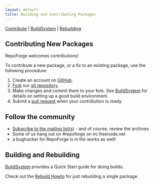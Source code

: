 ```yaml
---
layout: default
title: Building and Contributing Packages
---
```


[Contribute](index.html) | [BuildSystem](quickstart.html) | [Rebuilding](rebuild.html)  

## Contributing New Packages ##
RepoForge welcomes contributions! 

To contribute a new package, or a fix to an existing package, use the following procedure:
1. Create an account on [GitHub](https://github.com/).
2. [Fork](http://help.github.com/fork-a-repo/) our [git repository](https://github.com/repoforge/rpms).
3. Make changes and commit them to your fork. See [BuildSystem](quickstart.html) for details on setting up a good build environment.
4. Submit a [pull request](http://help.github.com/pull-requests/) when your contribution is ready.

## Follow the community ##

* [Subscribe to the mailing list(s)](http://lists.repoforge.org/mailman/listinfo) - and of course, review the archives
* Some of us hang out on #repoforge on irc.freenode.net
* a bugtracker for RepoForge is in the works as well!

## Building and Rebuilding ##

[BuildSystem](quickstart.html) provides a Quick Start guide for doing builds.

Check out the [Rebuild Howto](rebuild.html) for just rebuilding a single package.
